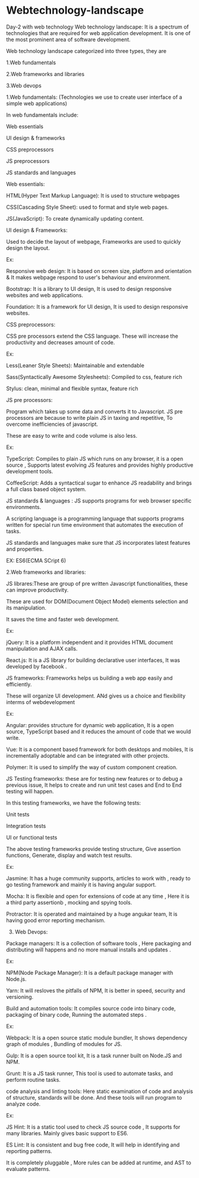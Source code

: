 # Webtechnology-landscape
Day-2 with web technology
Web technology landscape: It is a spectrum of technologies that are required for web application development. It is one of the most prominent area of software development.

Web technology landscape categorized into three types, they are 

1.Web fundamentals

2.Web frameworks and libraries

3.Web devops

1.Web fundamentals: (Technologies we use to create user interface of a simple web applications)

In web fundamentals include: 

Web essentials

UI design & frameworks

CSS preprocessors

JS preprocessors

JS standards and languages

Web essentials:

HTML(Hyper Text Markup Language): It is used to structure webpages 

CSS(Cascading Style Sheet): used to format and style web pages.

JS(JavaScript): To create dynamically updating content.

UI design & Frameworks:

Used to decide the layout of webpage, Frameworks are used to quickly design the layout.

Ex: 

Responsive web design: It is based on screen size, platform and orientation & It makes webpage respond to user's behaviour and environment.

Bootstrap: It is a library to UI design, It is used to design responsive websites and web applications.

Foundation: It is a framework for UI design, It is used to design responsive websites.

CSS preprocessors:

CSS pre processors extend the CSS language.
These will increase the productivity and decreases amount of code.

Ex:

Less(Leaner Style Sheets): Maintainable and extendable

Sass(Syntactically Awesome Stylesheets): Compiled to css, feature rich

Stylus: clean, minimal and flexible syntax, feature rich

JS pre processors:

Program which takes up some data and converts it to Javascript.
JS pre processors are because to write plain JS in taxing and repetitive, To overcome inefficiencies of javascript.

These are easy to write and code volume is also less.

Ex:

TypeScript: Compiles to plain JS which runs on any browser, it is a open source , Supports latest evolving JS features and provides highly productive development tools.

CoffeeScript: Adds a syntactical sugar to enhance JS readability and brings a full class based object system.

JS standards & languages : JS supports programs for web browser specific environments.

A scripting language is a programming language that supports programs written for special run time environment that automates the execution of tasks.

JS standards and languages make sure that JS incorporates latest features and properties.

EX: ES6(ECMA SCript 6)

2.Web frameworks and libraries:

JS librares:These are group of pre written Javascript functionalities, these can improve productivity.

These are used for DOM(Document Object Model) elements selection and its manipulation.

It saves the time and faster web development.

Ex: 

jQuery: It is a platform independent and it provides HTML document manipulation and AJAX calls.

React.js: It is a JS library for building declarative user interfaces, It was developed by facebook .

JS frameworks: Frameworks helps us building a web app easily and efficiently.

These will organize UI development. ANd gives us a choice and flexibility interms of webdevelopment

Ex:

Angular: provides structure for dynamic web application, It is a open source, TypeScript based and it reduces the amount of code that we would write.

Vue: It is a component based framework for both desktops and mobiles, It is incrementally adoptable and can be integrated with other projects.

Polymer: It is used to simplify the way of custom component creation.


JS Testing frameworks: these are for testing new features or to debug a previous issue, It helps to create and run unit test cases and End to End testing will happen.

In this testing frameworks, we have the following tests:

Unit tests

Integration tests

UI or functional tests

The above testing frameworks provide testing structure, Give assertion functions, Generate, display and watch test results.

Ex: 

Jasmine: It has a huge community supports, articles to work with , ready to go testing framework and mainly it is having angular support.

Mocha: It is flexible and open for extensions of code at any time , Here it is a third party assertionb , mocking and spying tools.

Protractor: It is operated and maintained by a huge angukar team, It is having good error reporting mechanism.

3. Web Devops:

Package managers: It is a collection of software tools , Here packaging and distributing will happens and no more manual installs and updates .

Ex: 

NPM(Node Package Manager): It is a default package manager with Node.js.

Yarn: It will resloves the pitfalls of NPM, It is better in speed, security and versioning.

Build and automation tools: It compiles source code into binary code, packaging of binary code, Running the automated steps .

Ex:

Webpack: It is a open source static module bundler, It shows dependency graph of modules , Bundling of modules for JS.

Gulp: It is a open source tool kit, It is a task runner built on Node.JS and NPM.

Grunt: It is a JS task runner, This tool is used to automate tasks, and perform routine tasks.

code analysis and linting tools: Here static examination of code and analysis of structure, standards will be done. And these tools will run program to analyze code.

Ex:

JS Hint: It is a static tool used to check JS source code , It supports for many libraries. Mainly gives basic support to ES6.

ES Lint: It is consistent and bug free code, It will help in identifying and reporting patterns.

It is completely pluggable , More rules can be added at runtime, and AST to evaluate patterns.

